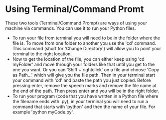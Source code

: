 # Using Terminal/Command Promt
These two tools (Terminal/Command Prompt) are ways of using your machine via commands. You can use it to run your Python files.

- To run your file from terminal you will need to be in the folder where the file is. To move from one folder to another you use the 'cd' command. This command (short for 'Change Directory') will allow you to point your terminal to the right location. 
- Now to get the location of the file, you can either keep using 'cd myFolder' and move through your folders like that until you get to the one you want. Or you can 'Shift + rightclick' on a file and choose 'Copy as Path...' which will give you the file path. Then in your terminal start your command with 'cd' and paste the path you just copied. Before pressing enter, remove the speech marks and remove the file name at the end of the path. Then press enter and you will be in the right folder.
- To run your program (code that you have written in a Python file where the filename ends with .py), in your terminal you will need to run a command that starts with 'python' and then the name of your file. For example 'python myCode.py'. 